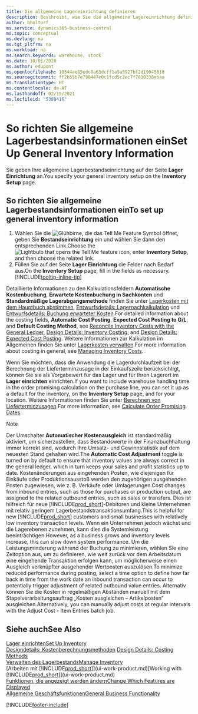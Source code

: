 ```yaml
---
title: Die allgemeine Lagereinrichtung definieren
description: Beschreibt, wie Sie die allgemeine Lagereinrichtung definieren, damit Sie Ihr Lager und Ihren Lagerbestand verwalten können.
author: bholtorf
ms.service: dynamics365-business-central
ms.topic: conceptual
ms.devlang: na
ms.tgt_pltfrm: na
ms.workload: na
ms.search.keywords: warehouse, stock
ms.date: 10/01/2020
ms.author: edupont
ms.openlocfilehash: 10344ae85edc8a63dcff1a5a5927bf2d19045810
ms.sourcegitcommit: ff2b55b7e790447e0c1fcd5c2ec7f7610338ebaa
ms.translationtype: HT
ms.contentlocale: de-AT
ms.lasthandoff: 02/15/2021
ms.locfileid: "5389416"
---
```

# <a name="set-up-general-inventory-information"></a><span data-ttu-id="dec9f-103">So richten Sie allgemeine Lagerbestandsinformationen ein</span><span class="sxs-lookup"><span data-stu-id="dec9f-103">Set Up General Inventory Information</span></span>

<span data-ttu-id="dec9f-104">Sie geben Ihre allgemeine Lagerbestandseinrichtung auf der Seite **Lager Einrichtung** an.</span><span class="sxs-lookup"><span data-stu-id="dec9f-104">You specify your general inventory setup on the **Inventory Setup** page.</span></span>

## <a name="to-set-up-general-inventory-information"></a><span data-ttu-id="dec9f-105">So richten Sie allgemeine Lagerbestandsinformationen ein</span><span class="sxs-lookup"><span data-stu-id="dec9f-105">To set up general inventory information</span></span>

1. <span data-ttu-id="dec9f-106">Wählen Sie die ![Glühbirne, die das Tell Me Feature](media/ui-search/search_small.png "Tell Me-Funktion") Symbol öffnet, geben Sie **Bestandseinrichtung** ein und wählen Sie dann den entsprechenden Link.</span><span class="sxs-lookup"><span data-stu-id="dec9f-106">Choose the ![Lightbulb that opens the Tell Me feature](media/ui-search/search_small.png "Tell me what you want to do") icon, enter **Inventory Setup**, and then choose the related link.</span></span>
2. <span data-ttu-id="dec9f-107">Füllen Sie auf der Seite **Lager Einrichtung** die Felder nach Bedarf aus.</span><span class="sxs-lookup"><span data-stu-id="dec9f-107">On the **Inventory Setup** page, fill in the fields as necessary.</span></span> [!INCLUDE[tooltip-inline-tip](includes/tooltip-inline-tip_md.md)]

<span data-ttu-id="dec9f-108">Detaillierte Informationen zu den Kalkulationsfeldern **Automatische Kostenbuchung**, **Erwartete Kostenbuchung in Sachkonten** und **Standardmäßige Lagerabgangsmethode** finden Sie unter [Lagerkosten mit dem Hauptbuch abstimmen](finance-how-to-post-inventory-costs-to-the-general-ledger.md), [Entwurfsdetails: Lagernachkalkulation](design-details-inventory-costing.md) und [Entwurfsdetails: Buchung erwarteter Kosten](design-details-expected-cost-posting.md).</span><span class="sxs-lookup"><span data-stu-id="dec9f-108">For detailed information about the costing fields, **Automatic Cost Posting**, **Expected Cost Posting to G/L**, and **Default Costing Method**, see [Reconcile Inventory Costs with the General Ledger](finance-how-to-post-inventory-costs-to-the-general-ledger.md), [Design Details: Inventory Costing](design-details-inventory-costing.md), and [Design Details: Expected Cost Posting](design-details-expected-cost-posting.md).</span></span> <span data-ttu-id="dec9f-109">Weitere Informationen zur Kalkulation im Allgemeinen finden Sie unter [Lagerkosten verwalten](finance-manage-inventory-costs.md).</span><span class="sxs-lookup"><span data-stu-id="dec9f-109">For more information about costing in general, see [Managing Inventory Costs](finance-manage-inventory-costs.md).</span></span>  

<span data-ttu-id="dec9f-110">Wenn Sie möchten, dass die Anwendung die Lagerdurchlaufzeit bei der Berechnung der Lieferterminzusage in der Einkaufszeile berücksichtigt, können Sie sie als Vorgabewert für das Lager und für Ihren Lagerort im **Lager einrichten** einrichten.</span><span class="sxs-lookup"><span data-stu-id="dec9f-110">If you want to include warehouse handling time in the order promising calculation on the purchase line, you can set it up as a default for the inventory, on the **Inventory Setup** page, and for your location.</span></span> <span data-ttu-id="dec9f-111">Weitere Informationen finden Sie unter [Berechnen von Lieferterminzusagen](sales-how-to-calculate-order-promising-dates.md).</span><span class="sxs-lookup"><span data-stu-id="dec9f-111">For more information, see [Calculate Order Promising Dates](sales-how-to-calculate-order-promising-dates.md).</span></span>  

> [!NOTE]
> <span data-ttu-id="dec9f-112">Der Umschalter **Automatischer Kostenausgleich** ist standardmäßig aktiviert, um sicherzustellen, dass Bestandswerte in der Finanzbuchhaltung immer korrekt sind, wodurch Ihre Umsatz- und Gewinnstatistik auf dem neuesten Stand gehalten wird.</span><span class="sxs-lookup"><span data-stu-id="dec9f-112">The **Automatic Cost Adjustment** toggle is turned on by default to ensure that inventory values are always correct in the general ledger, which in turn keeps your sales and profit statistics up to date.</span></span> <span data-ttu-id="dec9f-113">Kostenänderungen aus eingehenden Posten, wie diejenigen für Einkäufe oder Produktionsausstoß werden den zugehörigen ausgehenden Posten zugewiesen, wie z. B. Verkäufe oder Umlagerungen.</span><span class="sxs-lookup"><span data-stu-id="dec9f-113">Cost changes from inbound entries, such as those for purchases or production output, are assigned to the related outbound entries, such as sales or transfers.</span></span> <span data-ttu-id="dec9f-114">Dies ist hilfreich für neue [!INCLUDE[prod_short](includes/prod_short.md)]-Debitoren und kleine Unternehmen mit relativ geringem Lagerbestandstransaktionsumfang.</span><span class="sxs-lookup"><span data-stu-id="dec9f-114">This is helpful for new [!INCLUDE[prod_short](includes/prod_short.md)] customers and small businesses with relatively low inventory transaction levels.</span></span> <span data-ttu-id="dec9f-115">Wenn ein Unternehmen jedoch wächst und die Lagerebenen zunehmen, kann dies die Systemleistung beeinträchtigen.</span><span class="sxs-lookup"><span data-stu-id="dec9f-115">However, as a business grows and inventory levels increase, this can slow down system performance.</span></span> <span data-ttu-id="dec9f-116">Um die Leistungsminderung während der Buchung zu minimieren, wählen Sie eine Zeitoption aus, um zu definieren, wie weit zurück vor dem Arbeitsdatum eine eingehende Transaktion erfolgen kann, um möglicherweise einen Ausgleich verknüpfter ausgehender Wertposten auszulösen.</span><span class="sxs-lookup"><span data-stu-id="dec9f-116">To minimize reduced performance during posting, select a time option to define how far back in time from the work date an inbound transaction can occur to potentially trigger adjustment of related outbound value entries.</span></span> <span data-ttu-id="dec9f-117">Alternativ können Sie die Kosten in regelmäßigen Abständen manuell mit dem Stapelverarbeitungsauftrag „Kosten ausgleichen – Artikelposten“ ausgleichen.</span><span class="sxs-lookup"><span data-stu-id="dec9f-117">Alternatively, you can manually adjust costs at regular intervals with the Adjust Cost - Item Entries batch job.</span></span>

## <a name="see-also"></a><span data-ttu-id="dec9f-118">Siehe auch</span><span class="sxs-lookup"><span data-stu-id="dec9f-118">See Also</span></span>
[<span data-ttu-id="dec9f-119">Lager einrichten</span><span class="sxs-lookup"><span data-stu-id="dec9f-119">Set Up Inventory</span></span>](inventory-setup-inventory.md)  
<span data-ttu-id="dec9f-120">[Designdetails: Kostenberechnungsmethoden](design-details-costing-methods.md)  </span><span class="sxs-lookup"><span data-stu-id="dec9f-120">[Design Details: Costing Methods](design-details-costing-methods.md)  </span></span>  
[<span data-ttu-id="dec9f-121">Verwalten des Lagerbestands</span><span class="sxs-lookup"><span data-stu-id="dec9f-121">Manage Inventory</span></span>](inventory-manage-inventory.md)  
<span data-ttu-id="dec9f-122">[Arbeiten mit [!INCLUDE[prod_short](includes/prod_short.md)]](ui-work-product.md)</span><span class="sxs-lookup"><span data-stu-id="dec9f-122">[Working with [!INCLUDE[prod_short](includes/prod_short.md)]](ui-work-product.md)</span></span>  
[<span data-ttu-id="dec9f-123">Funktionen, die angezeigt werden ändern</span><span class="sxs-lookup"><span data-stu-id="dec9f-123">Change Which Features are Displayed</span></span>](ui-experiences.md)  
[<span data-ttu-id="dec9f-124">Allgemeine Geschäftsfunktionen</span><span class="sxs-lookup"><span data-stu-id="dec9f-124">General Business Functionality</span></span>](ui-across-business-areas.md)


[!INCLUDE[footer-include](includes/footer-banner.md)]